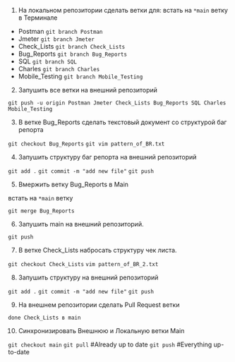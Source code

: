 1. На локальном репозитории сделать ветки для: 
встать на `*main` ветку в Терминале

- Postman        `git branch Postman`
- Jmeter         `git branch Jmeter`
- Check_Lists    `git branch Check_Lists`
- Bug_Reports    `git branch Bug_Reports`
- SQL            `git branch SQL`
- Charles	 `git branch Charles`
- Mobile_Testing `git branch Mobile_Testing`

2. Запушить все ветки на внешний репозиторий

`git push -u origin Postman Jmeter Check_Lists Bug_Reports SQL Charles Mobile_Testing`

3. В ветке Bug_Reports сделать текстовый документ 
со структурой баг репорта

`git checkout Bug_Reports`
`git vim pattern_of_BR.txt`

4. Запушить структуру баг репорта на внешний репозиторий

`git add .`
`git commit -m "add new file"`
`git push`

5. Вмержить ветку Bug_Reports в Main 

встать на `*main` ветку

`git merge Bug_Reports`

6. Запушить main на внешний репозиторий.		

`git push`

7. В ветке Check_Lists набросать структуру чек листа.

`git checkout Check_Lists`
`vim pattern_of_BR_2.txt`

8. Запушить структуру на внешний репозиторий

`git add .`
`git commit -m "add new file"`
`git push`

9. На внешнем репозитории сделать Pull Request ветки

`done Check_Lists в main`

10. Синхронизировать Внешнюю и Локальную ветки Main

`git checkout main`
`git pull` #Already up to date
`git push` #Everything up-to-date
